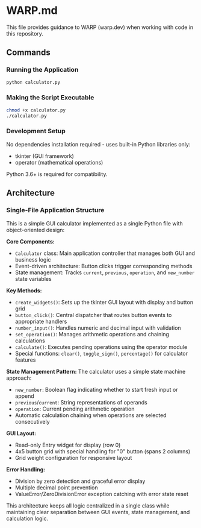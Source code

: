 # WARP.md

This file provides guidance to WARP (warp.dev) when working with code in this repository.

## Commands

### Running the Application
```bash
python calculator.py
```

### Making the Script Executable
```bash
chmod +x calculator.py
./calculator.py
```

### Development Setup
No dependencies installation required - uses built-in Python libraries only:
- tkinter (GUI framework) 
- operator (mathematical operations)

Python 3.6+ is required for compatibility.

## Architecture

### Single-File Application Structure
This is a simple GUI calculator implemented as a single Python file with object-oriented design:

**Core Components:**
- `Calculator` class: Main application controller that manages both GUI and business logic
- Event-driven architecture: Button clicks trigger corresponding methods
- State management: Tracks `current`, `previous`, `operation`, and `new_number` state variables

**Key Methods:**
- `create_widgets()`: Sets up the tkinter GUI layout with display and button grid
- `button_click()`: Central dispatcher that routes button events to appropriate handlers
- `number_input()`: Handles numeric and decimal input with validation
- `set_operation()`: Manages arithmetic operations and chaining calculations
- `calculate()`: Executes pending operations using the operator module
- Special functions: `clear()`, `toggle_sign()`, `percentage()` for calculator features

**State Management Pattern:**
The calculator uses a simple state machine approach:
- `new_number`: Boolean flag indicating whether to start fresh input or append
- `previous`/`current`: String representations of operands
- `operation`: Current pending arithmetic operation
- Automatic calculation chaining when operations are selected consecutively

**GUI Layout:**
- Read-only Entry widget for display (row 0)
- 4x5 button grid with special handling for "0" button (spans 2 columns)
- Grid weight configuration for responsive layout

**Error Handling:**
- Division by zero detection and graceful error display
- Multiple decimal point prevention
- ValueError/ZeroDivisionError exception catching with error state reset

This architecture keeps all logic centralized in a single class while maintaining clear separation between GUI events, state management, and calculation logic.